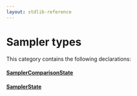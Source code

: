```yaml
---
layout: stdlib-reference
---
```

# Sampler types

This category contains the following declarations:

#### [SamplerComparisonState](samplercomparisonstate-07h/index)

#### [SamplerState](samplerstate-07/index)


<!-- RTD-TOC-START
```{toctree}
:titlesonly:
:hidden:

SamplerComparisonState <samplercomparisonstate-07h/index>
SamplerState <samplerstate-07/index>
```
RTD-TOC-END -->
